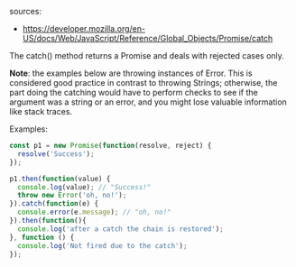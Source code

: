 sources:
- https://developer.mozilla.org/en-US/docs/Web/JavaScript/Reference/Global_Objects/Promise/catch

The catch() method returns a Promise and deals with rejected cases only.

**Note**: the examples below are throwing instances of Error. This is considered good practice in contrast to throwing Strings; otherwise, the part doing the catching would have to perform checks to see if the argument was a string or an error, and you might lose valuable information like stack traces.

Examples:
```js
const p1 = new Promise(function(resolve, reject) {
  resolve('Success');
});

p1.then(function(value) {
  console.log(value); // "Success!"
  throw new Error('oh, no!');
}).catch(function(e) {
  console.error(e.message); // "oh, no!"
}).then(function(){
  console.log('after a catch the chain is restored');
}, function () {
  console.log('Not fired due to the catch');
});
```